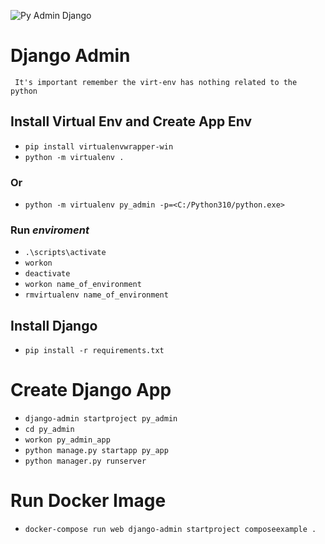 ![Py Admin Django](https://github.com/jvcss/py_admin/actions/workflows/django_up.yml/badge.svg)
# Django Admin

` It's important remember the virt-env has nothing related to the python`

## Install Virtual Env and Create App Env

- `pip install virtualenvwrapper-win`
- `python -m virtualenv .`
### Or
- `python -m virtualenv py_admin -p=<C:/Python310/python.exe>`
### Run *enviroment*
- `.\scripts\activate`
- `workon`
- `deactivate`
- `workon name_of_environment`
- `rmvirtualenv name_of_environment`

## Install Django

- `pip install -r requirements.txt`

# Create Django App

- `django-admin startproject py_admin`
- `cd py_admin`
- `workon py_admin_app`
- `python manage.py startapp py_app`
- `python manager.py runserver`


# Run Docker Image
- `docker-compose run web django-admin startproject composeexample .`